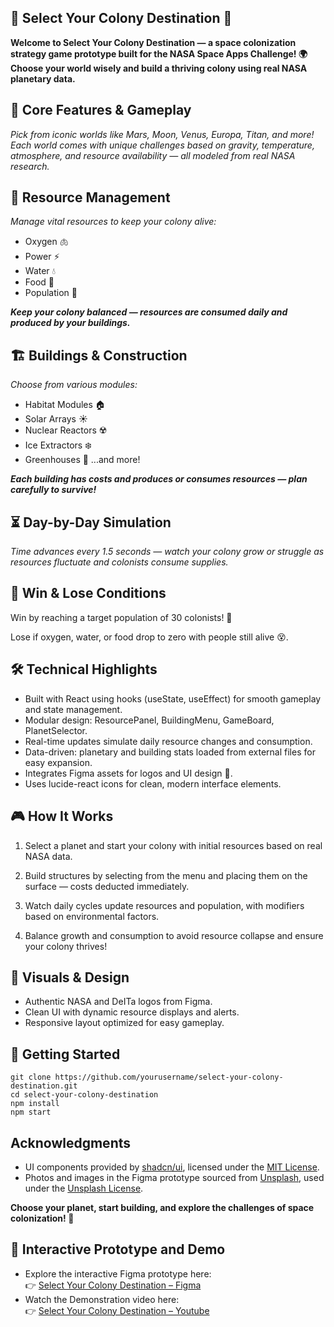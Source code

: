## **🚀 Select Your Colony Destination 🌌**

**Welcome to Select Your Colony Destination — a space colonization strategy game prototype built for the NASA Space Apps Challenge!
🌍 Choose your world wisely and build a thriving colony using real NASA planetary data.**

## 🌟 Core Features & Gameplay

_Pick from iconic worlds like Mars, Moon, Venus, Europa, Titan, and more!
Each world comes with unique challenges based on gravity, temperature, atmosphere, and resource availability — all modeled from real NASA research._

## 🔋 Resource Management

_Manage vital resources to keep your colony alive:_

- Oxygen 🫁
- Power ⚡
- Water 💧
- Food 🌾
- Population 👥

**_Keep your colony balanced — resources are consumed daily and produced by your buildings._**

## 🏗️ Buildings & Construction

_Choose from various modules:_
- Habitat Modules 🏠
- Solar Arrays ☀️
- Nuclear Reactors ☢️
- Ice Extractors ❄️
- Greenhouses 🌱
...and more!

**_Each building has costs and produces or consumes resources — plan carefully to survive!_**

## ⏳ Day-by-Day Simulation

_Time advances every 1.5 seconds — watch your colony grow or struggle as resources fluctuate and colonists consume supplies._

## 🎯 Win & Lose Conditions

Win by reaching a target population of 30 colonists! 🎉

Lose if oxygen, water, or food drop to zero with people still alive 😵.

## 🛠️ Technical Highlights

- Built with React using hooks (useState, useEffect) for smooth gameplay and state management.
- Modular design: ResourcePanel, BuildingMenu, GameBoard, PlanetSelector.
- Real-time updates simulate daily resource changes and consumption.
- Data-driven: planetary and building stats loaded from external files for easy expansion.
- Integrates Figma assets for logos and UI design 🎨.
- Uses lucide-react icons for clean, modern interface elements.

## 🎮 How It Works

1. Select a planet and start your colony with initial resources based on real NASA data.

2. Build structures by selecting from the menu and placing them on the surface — costs deducted immediately.

3. Watch daily cycles update resources and population, with modifiers based on environmental factors.

4. Balance growth and consumption to avoid resource collapse and ensure your colony thrives!

## 📸 Visuals & Design

- Authentic NASA and DeITa logos from Figma.
- Clean UI with dynamic resource displays and alerts.
- Responsive layout optimized for easy gameplay.

## 🚀 Getting Started


```
git clone https://github.com/yourusername/select-your-colony-destination.git
cd select-your-colony-destination
npm install
npm start
```
## Acknowledgments

  - UI components provided by [shadcn/ui](https://ui.shadcn.com/), licensed under the [MIT License](https://github.com/shadcn-ui/ui/blob/main/LICENSE.md).
  - Photos and images in the Figma prototype sourced from [Unsplash](https://unsplash.com), used under the [Unsplash License](https://unsplash.com/license).


**Choose your planet, start building, and explore the challenges of space colonization! 🌌**

## 🧪 Interactive Prototype and Demo

 -  Explore the interactive Figma prototype here:  
👉 [Select Your Colony Destination – Figma](https://www.figma.com/make/nTdwQcTgPgsj2hMzUhpnrx/Select-Your-Colony-Destination?fullscreen=1)
 -  Watch the Demonstration video here:  
👉 [Select Your Colony Destination – Youtube](https://youtu.be/8T5Zxvfr01Q?feature=shared)
